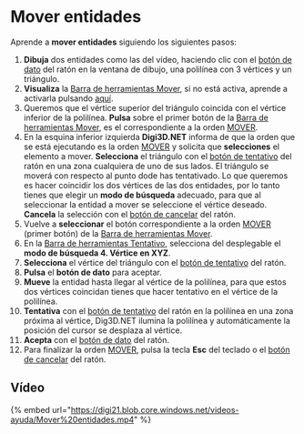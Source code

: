 # Mover entidades

Aprende a **mover entidades** siguiendo los siguientes pasos:

1. **Dibuja** dos entidades como las del vídeo, haciendo clic con el [botón de dato]() del ratón en la ventana de dibujo, una polilínea con 3 vértices y un triángulo.
2. **Visualiza** la [Barra de herramientas Mover](BarraDeHerramientasMover.html), si no está activa, aprende a activarla pulsando [aquí](PresentacionDeBarrasHerramientasBasicas.html).
3. Queremos que el vértice superior del triángulo coincida con el vértice inferior de la polilínea. **Pulsa** sobre el primer botón de la [Barra de herramientas Mover](BarraDeHerramientasMover.html), es el correspondiente a la orden [MOVER](MOVER.html).
4. En la esquina inferior izquierda **Digi3D.NET** informa de que la orden que se está ejecutando es la orden [MOVER](MOVER.html) y solicita que **selecciones** el elemento a mover. **Selecciona** el triángulo con el [botón de tentativo]() del ratón en una zona cualquiera de uno de sus lados. El triángulo se moverá con respecto al punto dode has tentativado. Lo que queremos es hacer coincidir los dos vértices de las dos entidades, por lo tanto tienes que elegir un **modo de búsqueda** adecuado, para que al seleccionar la entidad a mover se seleccione el vértice deseado. **Cancela** la selección con el [botón de cancelar]() del ratón.
5. Vuelve a **seleccionar** el botón correspondiente a la orden [MOVER](MOVER.html) \(primer botón\) de la [Barra de herramientas Mover](BarraDeHerramientasMover.html).
6. En la [Barra de herramientas Tentativo](BarraDeHerramientasTentativo.html), selecciona del desplegable el **modo de búsqueda 4. Vértice en XYZ**.
7. **Selecciona** el vértice del triángulo con el [botón de tentativo]() del ratón.
8. **Pulsa** el **botón de dato** para aceptar.
9. **Mueve** la entidad hasta llegar al vértice de la polilínea, para que estos dos vértices coincidan tienes que hacer tentativo en el vértice de la polilínea.
10. **Tentativa** con el [botón de tentativo]() del ratón en la polilínea en una zona próxima al vértice, Dig3D.NET ilumina la polilínea y automáticamente la posición del cursor se desplaza al vértice.
11. **Acepta** con el [botón de dato]() del ratón.
12. Para finalizar la orden [MOVER](MOVER.html), pulsa la tecla **Esc** del teclado o el [botón de cancelar]() del ratón.

## Vídeo

{% embed url="https://digi21.blob.core.windows.net/videos-ayuda/Mover%20entidades.mp4" %}



